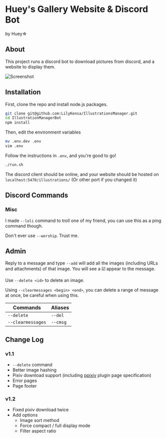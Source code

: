 # Huey's Gallery Website & Discord Bot

by Huey☆

## About

This project runs a discord bot to download pictures from discord, and a website to display them.

![Screenshot](screenshot.png)

## Installation

First, clone the repo and install node.js packages.

```sh
git clone git@github.com:LilyKensa/IllustrationsManager.git
cd IllustrationManagerBot
npm install
```

Then, edit the environment variables

```sh
mv .env.dev .env
vim .env
```

Follow the instructions in `.env`, and you're good to go!

```sh
./run.sh
```

The discord client should be online, and your website should be hosted on `localhost:5470/illustrations/` (Or other port if you changed it)

## Discord Commands

### Misc

I made `--loli` command to troll one of my friend, you can use this as a ping command though.

Don't ever use `--worship`. Trust me.

## Admin

Reply to a message and type `--add` will add all the images (including URLs and attachments) of that image. You will see a ☑️ appear to the message.

Use `--delete <id>` to delete an image.

Using `--clearmessages <begin> <end>`, you can delete a range of message at once, be careful when using this.

|Commands|Aliases|
|-|-|
|`--delete`|`--del`|
|`--clearmessages`|`--cmsg`|

## Change Log

### v1.1

- `--delete` command
- Better image hashing
- Pixiv download support (including [ppixiv](https://github.com/ppixiv/ppixiv/) plugin page specification)
- Error pages
- Page footer

### v1.2

- Fixed pixiv download twice
- Add options
  - Image sort method
  - Force compact / full display mode
  - Filter aspect ratio